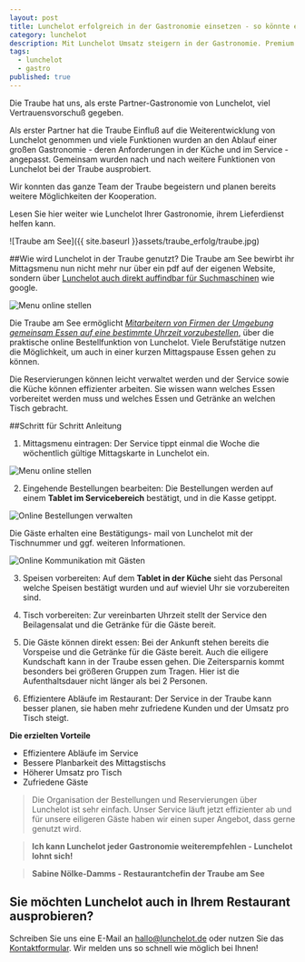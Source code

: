 ```yaml
---
layout: post
title: Lunchelot erfolgreich in der Gastronomie einsetzen - so könnte es auch bei Ihnen funktionieren.
category: lunchelot
description: Mit Lunchelot Umsatz steigern in der Gastronomie. Premium Service für Ihre Gäste.
tags:
  - lunchelot
  - gastro
published: true
---
```


Die Traube hat uns, als erste Partner-Gastronomie von Lunchelot, viel Vertrauensvorschuß gegeben.

Als erster Partner hat die Traube Einfluß auf die Weiterentwicklung von Lunchelot genommen und viele Funktionen wurden an den Ablauf einer großen Gastronomie - deren Anforderungen in der Küche und im Service - angepasst. Gemeinsam wurden nach und nach weitere Funktionen von Lunchelot bei der Traube ausprobiert.

Wir konnten das ganze Team der Traube begeistern und planen bereits weitere Möglichkeiten der Kooperation.

Lesen Sie hier weiter wie Lunchelot Ihrer Gastronomie, ihrem Lieferdienst helfen kann.

![Traube am See]({{ site.baseurl }}assets/traube_erfolg/traube.jpg)

<!-- more -->


##Wie wird Lunchelot in der Traube genutzt?
Die Traube am See bewirbt ihr Mittagsmenu nun nicht mehr nur über ein pdf auf der eigenen Website, sondern über
<a href="https://lunchelot.de/partner/friedrichshafen/traube-am-see-fischbach/9/mittagessen" title="Mittagstisch Traube am See" target="_blank">Lunchelot auch direkt auffindbar für Suchmaschinen</a>  wie google.

<img src="{{site.baseurl}}assets/traube_erfolg/menu.png" alt="Menu online stellen" />

Die Traube am See ermöglicht <a href="{{site.baseurl}}handbuch/user/lunchelot-mittagessen-bequem-im-restaurant-vorbestellen.html">_Mitarbeitern von Firmen der Umgebung gemeinsam Essen auf eine bestimmte Uhrzeit vorzubestellen_,</a> über die praktische online Bestellfunktion von Lunchelot.
Viele Berufstätige nutzen die Möglichkeit, um auch in einer kurzen Mittagspause Essen gehen zu können.

Die Reservierungen können leicht verwaltet werden und der Service sowie die Küche können effizienter arbeiten. Sie wissen wann welches Essen vorbereitet werden muss und welches Essen
 und Getränke an welchen Tisch gebracht.


##Schritt für Schritt Anleitung

1. Mittagsmenu eintragen: Der Service tippt einmal die Woche die wöchentlich gültige Mittagskarte in Lunchelot ein. 

<img src="{{site.baseurl}}assets/gastro/menu-eintragen.png" alt="Menu online stellen" />

2. Eingehende Bestellungen bearbeiten: Die Bestellungen werden auf einem __Tablet im Servicebereich__ bestätigt, und in die Kasse getippt.

<img src="{{site.baseurl}}assets/gastro/reservierungsübersicht.png" alt="Online Bestellungen verwalten" />  

Die Gäste erhalten eine Bestätigungs- mail von Lunchelot mit der Tischnummer und ggf. weiteren Informationen.  

<img src="{{site.baseurl}}assets/gastro/nachricht-gast.png" alt="Online Kommunikation mit Gästen" />

3. Speisen vorbereiten: Auf dem __Tablet in der Küche__ sieht das Personal welche Speisen bestätigt wurden und auf wieviel Uhr sie vorzubereiten sind.

4. Tisch vorbereiten: Zur vereinbarten Uhrzeit stellt der Service den Beilagensalat und die Getränke für die Gäste bereit.

5. Die Gäste können direkt essen: Bei der Ankunft stehen bereits die Vorspeise und die Getränke für die Gäste bereit. Auch die eiligere Kundschaft kann in der Traube essen gehen.
Die Zeitersparnis kommt besonders bei größeren Gruppen zum Tragen. Hier ist die Aufenthaltsdauer nicht länger als bei 2 Personen.

6. Effizientere Abläufe im Restaurant: Der Service in der Traube kann besser planen, sie haben mehr zufriedene Kunden und der Umsatz pro Tisch steigt.


__Die erzielten Vorteile__

* Effizientere Abläufe im Service
* Bessere Planbarkeit des Mittagstischs
* Höherer Umsatz pro Tisch
* Zufriedene Gäste



>Die Organisation der Bestellungen und Reservierungen über Lunchelot ist sehr einfach.
>Unser Service läuft jetzt effizienter ab und für unsere eiligeren Gäste haben wir einen super Angebot, dass gerne genutzt wird.

> __Ich kann Lunchelot jeder Gastronomie weiterempfehlen - Lunchelot lohnt sich!__


>__Sabine Nölke-Damms - Restaurantchefin der Traube am See__



## Sie möchten Lunchelot auch in Ihrem Restaurant ausprobieren?

Schreiben Sie uns eine E-Mail an <a href="mailto:hallo@lunchelot.de">hallo@lunchelot.de</a> oder nutzen Sie das <a href="https://lunchelot.de/#kontakt" target="_blank">Kontaktformular</a>. Wir melden uns so schnell wie möglich bei Ihnen!
